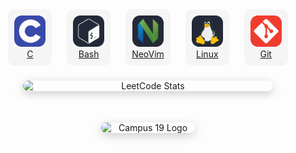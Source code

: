 <p align="center">
  <!-- Compétences sous forme de cartes -->
  <span style="display: inline-block; margin: 10px; padding: 10px; border-radius: 10px; background: #f5f5f5;">
    <a href="https://en.wikipedia.org/wiki/C_(programming_language)" target="_blank">
      <img src="https://github.com/tandpfun/skill-icons/blob/main/icons/C.svg" width="50" alt="C" /><br>C
    </a>
  </span>
  <span style="display: inline-block; margin: 10px; padding: 10px; border-radius: 10px; background: #f5f5f5;">
    <a href="https://en.wikipedia.org/wiki/Bash_(Unix_shell)" target="_blank">
      <img src="https://raw.githubusercontent.com/tandpfun/skill-icons/65dea6c4eaca7da319e552c09f4cf5a9a8dab2c8/icons/Bash-Dark.svg" width="50" alt="Bash" /><br>Bash
    </a>
  </span>
  <span style="display: inline-block; margin: 10px; padding: 10px; border-radius: 10px; background: #f5f5f5;">
    <a href="https://en.wikipedia.org/wiki/Vim_(text_editor)" target="_blank">
      <img src="https://github.com/tandpfun/skill-icons/blob/main/icons/NeoVim-Dark.svg" width="50" alt="NeoVim" /><br>NeoVim
    </a>
  </span>
  <span style="display: inline-block; margin: 10px; padding: 10px; border-radius: 10px; background: #f5f5f5;">
    <a href="https://en.wikipedia.org/wiki/List_of_Linux_distributions" target="_blank">
      <img src="https://github.com/tandpfun/skill-icons/blob/main/icons/Linux-Dark.svg" width="50" alt="Linux" /><br>Linux
    </a>
  </span>
  <span style="display: inline-block; margin: 10px; padding: 10px; border-radius: 10px; background: #f5f5f5;">
    <a href="https://en.wikipedia.org/wiki/Git" target="_blank">
      <img src="https://github.com/tandpfun/skill-icons/blob/main/icons/Git.svg" width="50" alt="Git" /><br>Git
    </a>
  </span>
</p>

<p align="center" style="display:flex; justify-content:center; align-items:center; gap:50px; flex-wrap:wrap;">
  <!-- Stats LeetCode -->
  <img src="https://leetcard.jacoblin.cool/sdemey00?theme=wtf" width="400" alt="LeetCode Stats" style="border-radius: 15px; box-shadow: 0px 4px 15px rgba(0,0,0,0.2);" />
  
  <!-- Logo école -->
  <img src="https://land.campus19.be/wp-content/uploads/2024/08/cropped-Design-sans-titre-26.png" alt="Campus 19 Logo" width="150" style="border-radius: 15px; box-shadow: 0px 4px 15px rgba(0,0,0,0.2);" />
</p>
